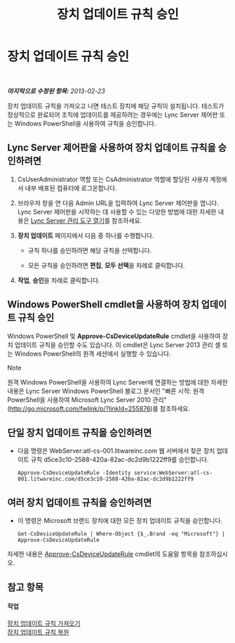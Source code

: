 ﻿---
title: 장치 업데이트 규칙 승인
TOCTitle: 장치 업데이트 규칙 승인
ms:assetid: 9dbb1c9a-be0f-4e13-9234-05501ab43ac5
ms:mtpsurl: https://technet.microsoft.com/ko-kr/library/JJ994053(v=OCS.15)
ms:contentKeyID: 52056908
ms.date: 08/24/2015
mtps_version: v=OCS.15
ms.translationtype: HT
---

# 장치 업데이트 규칙 승인

 

_**마지막으로 수정된 항목:** 2013-02-23_

장치 업데이트 규칙을 가져오고 나면 테스트 장치에 해당 규칙이 설치됩니다. 테스트가 정상적으로 완료되어 조직에 업데이트를 제공하려는 경우에는 Lync Server 제어판 또는 Windows PowerShell을 사용하여 규칙을 승인합니다.

## Lync Server 제어판을 사용하여 장치 업데이트 규칙을 승인하려면

1.  CsUserAdministrator 역할 또는 CsAdministrator 역할에 할당된 사용자 계정에서 내부 배포된 컴퓨터에 로그온합니다.

2.  브라우저 창을 연 다음 Admin URL을 입력하여 Lync Server 제어판을 엽니다. Lync Server 제어판을 시작하는 데 사용할 수 있는 다양한 방법에 대한 자세한 내용은 [Lync Server 관리 도구 열기](lync-server-2013-open-lync-server-administrative-tools.md)를 참조하세요.

3.  **장치 업데이트** 페이지에서 다음 중 하나를 수행합니다.
    
      - 규칙 하나를 승인하려면 해당 규칙을 선택합니다.
    
      - 모든 규칙을 승인하려면 **편집**, **모두 선택**을 차례로 클릭합니다.

4.  **작업**, **승인**을 차례로 클릭합니다.

## Windows PowerShell cmdlet을 사용하여 장치 업데이트 규칙 승인

Windows PowerShell 및 **Approve-CsDeviceUpdateRule** cmdlet을 사용하여 장치 업데이트 규칙을 승인할 수도 있습니다. 이 cmdlet은 Lync Server 2013 관리 셸 또는 Windows PowerShell의 원격 세션에서 실행할 수 있습니다.


> [!NOTE]
> 원격 Windows PowerShell을 사용하여 Lync Server에 연결하는 방법에 대한 자세한 내용은 Lync Server Windows PowerShell 블로그 문서인 "빠른 시작: 원격 PowerShell을 사용하여 Microsoft Lync Server 2010 관리"(<A href="http://go.microsoft.com/fwlink/p/?linkid=255876">http://go.microsoft.com/fwlink/p/?linkId=255876</A>)를 참조하세요.



## 단일 장치 업데이트 규칙을 승인하려면

  - 다음 명령은 WebServer:atl-cs-001.litwareinc.com 웹 서버에서 찾은 장치 업데이트 규칙 d5ce3c10-2588-420a-82ac-dc2d9b1222ff9를 승인합니다.
    
        Approve-CsDeviceUpdateRule -Identity service:WebServer:atl-cs-001.litwareinc.com/d5ce3c10-2588-420a-82ac-dc2d9b1222ff9

## 여러 장치 업데이트 규칙을 승인하려면

  - 이 명령은 Microsoft 브랜드 장치에 대한 모든 장치 업데이트 규칙을 승인합니다.
    
        Get-CsDeviceUpdateRule | Where-Object {$_.Brand -eq "Microsoft"} | Approve-CsDeviceUpdateRule

자세한 내용은 [Approve-CsDeviceUpdateRule](approve-csdeviceupdaterule.md) cmdlet의 도움말 항목을 참조하십시오.

## 참고 항목

#### 작업

[장치 업데이트 규칙 가져오기](lync-server-2013-import-device-update-rules.md)  
[장치 업데이트 규칙 복원](lync-server-2013-restore-a-device-update-rule.md)

